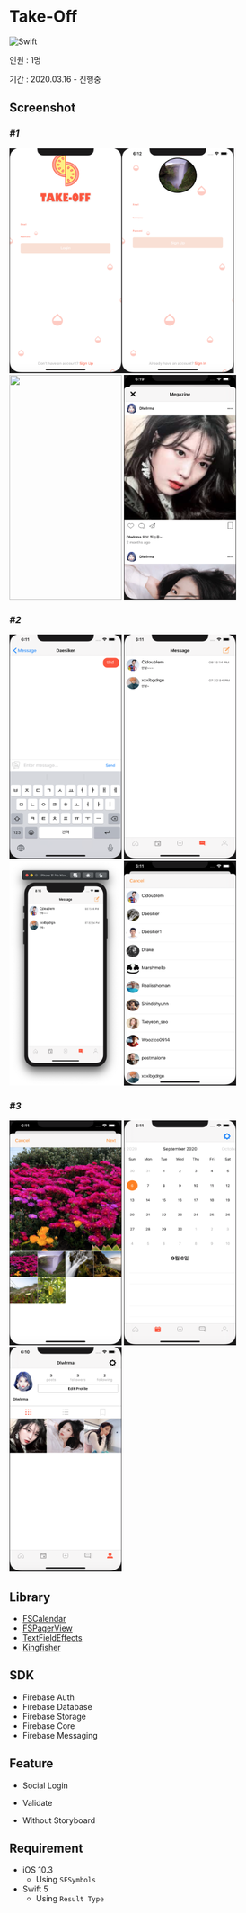 # __Take-Off__

![Swift](http://img.shields.io/badge/Swift-5.2-orange.svg)


인원 : 1명   

기간 : 2020.03.16 - 진행중   

## __Screenshot__


### ___#1___
<img src="이미지/ScreenShot/LoginController.png" width="200" height="400"><img src="이미지/ScreenShot/SignupController.png" width="200" height="400"> <img src="이미지/ScreenShot/MainController.gif" width="200" height="400"> <img src="이미지/ScreenShot/PostController.png" width="200" height="400"> 


### ___#2___
<img src="이미지/ScreenShot/MessageController.png" width="200" height="400"> <img src="이미지/ScreenShot/MessageController2.png" width="200" height="400">  <img src="이미지/ScreenShot/MessageController3.png" width="200" height="400"> <img src="이미지/ScreenShot/MessageController4.png" width="200" height="400"> 


### ___#3___
<img src="이미지/Screenshot/AddPostController.png" width="200" height="400"> <img src="이미지/ScreenShot/CalendarController.png" width="200" height="400"> <img src="이미지/ScreenShot/UserprofileController.png" width="200" height="400"> 



## __Library__

- [FSCalendar](https://github.com/WenchaoD/FSCalendar)
- [FSPagerView](https://github.com/WenchaoD/FSPagerView)
- [TextFieldEffects](https://github.com/raulriera/TextFieldEffects)
- [Kingfisher](https://github.com/onevcat/Kingfisher)

## __SDK__

- Firebase Auth
- Firebase Database
- Firebase Storage
- Firebase Core
- Firebase Messaging

## __Feature__

- Social Login

- Validate

- Without Storyboard

## __Requirement__

- iOS 10.3
    - Using `SFSymbols`
- Swift 5
    - Using `Result Type`

